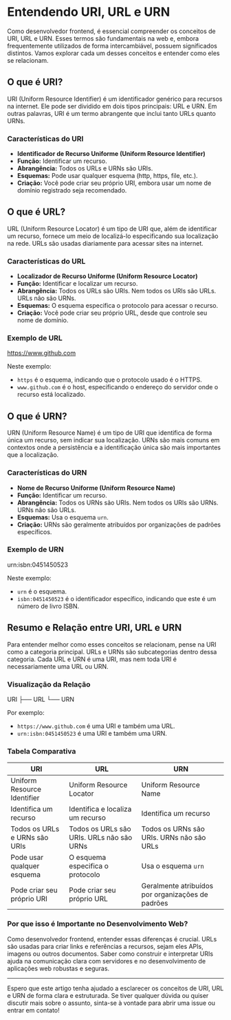 # Entendendo URI, URL e URN

Como desenvolvedor frontend, é essencial compreender os conceitos de URI, URL e URN. Esses termos são fundamentais na web e, embora frequentemente utilizados de forma intercambiável, possuem significados distintos. Vamos explorar cada um desses conceitos e entender como eles se relacionam.

## O que é URI?

URI (Uniform Resource Identifier) é um identificador genérico para recursos na internet. Ele pode ser dividido em dois tipos principais: URL e URN. Em outras palavras, URI é um termo abrangente que inclui tanto URLs quanto URNs.

### Características do URI

- **Identificador de Recurso Uniforme (Uniform Resource Identifier)**
- **Função:** Identificar um recurso.
- **Abrangência:** Todos os URLs e URNs são URIs.
- **Esquemas:** Pode usar qualquer esquema (http, https, file, etc.).
- **Criação:** Você pode criar seu próprio URI, embora usar um nome de domínio registrado seja recomendado.

## O que é URL?

URL (Uniform Resource Locator) é um tipo de URI que, além de identificar um recurso, fornece um meio de localizá-lo especificando sua localização na rede. URLs são usadas diariamente para acessar sites na internet.

### Características do URL

- **Localizador de Recurso Uniforme (Uniform Resource Locator)**
- **Função:** Identificar e localizar um recurso.
- **Abrangência:** Todos os URLs são URIs. Nem todos os URIs são URLs. URLs não são URNs.
- **Esquemas:** O esquema especifica o protocolo para acessar o recurso.
- **Criação:** Você pode criar seu próprio URL, desde que controle seu nome de domínio.

### Exemplo de URL

https://www.github.com

Neste exemplo:
- `https` é o esquema, indicando que o protocolo usado é o HTTPS.
- `www.github.com` é o host, especificando o endereço do servidor onde o recurso está localizado.

## O que é URN?

URN (Uniform Resource Name) é um tipo de URI que identifica de forma única um recurso, sem indicar sua localização. URNs são mais comuns em contextos onde a persistência e a identificação única são mais importantes que a localização.

### Características do URN

- **Nome de Recurso Uniforme (Uniform Resource Name)**
- **Função:** Identificar um recurso.
- **Abrangência:** Todos os URNs são URIs. Nem todos os URIs são URNs. URNs não são URLs.
- **Esquemas:** Usa o esquema `urn`.
- **Criação:** URNs são geralmente atribuídos por organizações de padrões específicos.

### Exemplo de URN

urn:isbn:0451450523


Neste exemplo:
- `urn` é o esquema.
- `isbn:0451450523` é o identificador específico, indicando que este é um número de livro ISBN.

## Resumo e Relação entre URI, URL e URN

Para entender melhor como esses conceitos se relacionam, pense na URI como a categoria principal. URLs e URNs são subcategorias dentro dessa categoria. Cada URL e URN é uma URI, mas nem toda URI é necessariamente uma URL ou URN.

### Visualização da Relação

URI
├── URL
└── URN


Por exemplo:
- `https://www.github.com` é uma URI e também uma URL.
- `urn:isbn:0451450523` é uma URI e também uma URN.

### Tabela Comparativa

| URI                               | URL                                   | URN                                   |
|-----------------------------------|---------------------------------------|---------------------------------------|
| Uniform Resource Identifier       | Uniform Resource Locator              | Uniform Resource Name                 |
| Identifica um recurso             | Identifica e localiza um recurso      | Identifica um recurso                 |
| Todos os URLs e URNs são URIs     | Todos os URLs são URIs. URLs não são URNs | Todos os URNs são URIs. URNs não são URLs |
| Pode usar qualquer esquema        | O esquema especifica o protocolo      | Usa o esquema `urn`                   |
| Pode criar seu próprio URI        | Pode criar seu próprio URL            | Geralmente atribuídos por organizações de padrões |

### Por que isso é Importante no Desenvolvimento Web?

Como desenvolvedor frontend, entender essas diferenças é crucial. URLs são usadas para criar links e referências a recursos, sejam eles APIs, imagens ou outros documentos. Saber como construir e interpretar URIs ajuda na comunicação clara com servidores e no desenvolvimento de aplicações web robustas e seguras.

---

Espero que este artigo tenha ajudado a esclarecer os conceitos de URI, URL e URN de forma clara e estruturada. Se tiver qualquer dúvida ou quiser discutir mais sobre o assunto, sinta-se à vontade para abrir uma issue ou entrar em contato!
